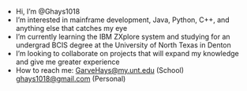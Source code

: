 - Hi, I’m @Ghays1018
- I’m interested in mainframe development, Java, Python, C++, and anything else that catches my eye
- I’m currently learning the IBM ZXplore system and studying for an undergrad BCIS degree at the University of North Texas in Denton
- I’m looking to collaborate on projects that will expand my knowledge and give me greater experience
- How to reach me:
    GarveHays@my.unt.edu (School)
    ghays1018@gmail.com (Personal)

<!---
Ghays1018/Ghays1018 is a ✨ special ✨ repository because its `README.md` (this file) appears on your GitHub profile.
You can click the Preview link to take a look at your changes.
--->
